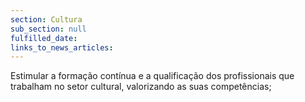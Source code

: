 ```yaml
---
section: Cultura
sub_section: null
fulfilled_date:
links_to_news_articles:
---
```


Estimular a formação contínua e a qualificação dos profissionais que trabalham no setor cultural, valorizando as suas competências;